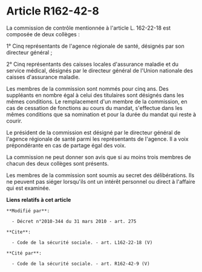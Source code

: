 # Article R162-42-8

La commission de contrôle mentionnée à l'article L. 162-22-18 est composée de deux collèges : 

1° Cinq représentants de l'agence régionale de santé, désignés par son directeur général ; 

2° Cinq représentants des caisses locales d'assurance maladie et du service médical, désignés par le directeur général de
l'Union nationale des caisses d'assurance maladie. 

Les membres de la commission sont nommés pour cinq ans. Des suppléants en nombre égal à celui des titulaires sont désignés
dans les mêmes conditions. Le remplacement d'un membre de la commission, en cas de cessation de fonctions au cours du mandat,
s'effectue dans les mêmes conditions que sa nomination et pour la durée du mandat qui reste à courir. 

Le président de la commission est désigné par le directeur général de l'agence régionale de santé parmi les représentants de
l'agence. Il a voix prépondérante en cas de partage égal des voix. 

La commission ne peut donner son avis que si au moins trois membres de chacun des deux collèges sont présents. 

Les membres de la commission sont soumis au secret des délibérations. Ils ne peuvent pas siéger lorsqu'ils ont un intérêt
personnel ou direct à l'affaire qui est examinée.

**Liens relatifs à cet article**

	**Modifié par**:

	  - Décret n°2010-344 du 31 mars 2010 - art. 275

	**Cite**:

	  - Code de la sécurité sociale. - art. L162-22-18 (V)

	**Cité par**:

	  - Code de la sécurité sociale. - art. R162-42-9 (V)
